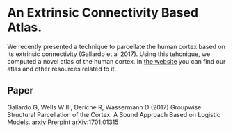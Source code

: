 # An Extrinsic Connectivity Based Atlas.

We recently presented a technique to parcellate the human cortex based on its extrinsic connectivity (Gallardo et al 2017). Using this tehcnique, we computed a novel atlas of the human cortex. In [the website](https://gagdiez.github.io/EC_atlas/) you can find our atlas and other resources related to it.

## Paper
Gallardo G, Wells W III, Deriche R, Wassermann D (2017) Groupwise Structural Parcellation of the Cortex: A Sound Approach Based on Logistic Models. arxiv Prerpint arXiv:1701.01315


